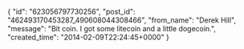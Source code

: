  {
   "id": "623056797730256",
   "post_id": "462493170453287_490608044308466",
   "from_name": "Derek Hill",
   "message": "Bit coin. I got some litecoin and a little dogecoin.",
   "created_time": "2014-02-09T22:24:45+0000"
 }
